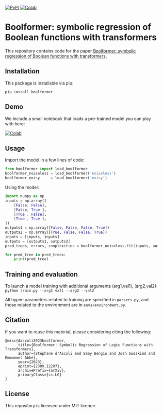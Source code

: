 [![PyPI](https://img.shields.io/pypi/v/boolformer.svg)](
https://pypi.org/project/boolformer/)
[![Colab](https://img.shields.io/badge/colab-notebook-yellow)](https://colab.research.google.com/github/sdascoli/boolformer/blob/main/Boolformer_demo.ipynb)


# Boolformer: symbolic regression of Boolean functions with transformers

This repository contains code for the paper [Boolformer: symbolic regression of Boolean functions with transformers](https://arxiv.org/pdf/2309.12207.pdf).

## Installation
This package is installable via pip:

```pip install boolformer```

## Demo 

We include a small notebook that loads a pre-trained model you can play with here:

[![Colab](https://img.shields.io/badge/colab-notebook-yellow)](https://colab.research.google.com/github/sdascoli/boolformer/blob/main/Boolformer_demo.ipynb)

## Usage

Import the model in a few lines of code:
```python 
from boolformer import load_boolformer
boolformer_noiseless = load_boolformer('noiseless')
boolformer_noisy     = load_boolformer('noisy')
```

Using the model:
```python
import numpy as np
inputs = np.array([  
    [False, False],
    [False, True ],
    [True , False],
    [True , True ],
])
outputs1 = np.array([False, False, False, True])
outputs2 = np.array([True, False, False, True])
inputs = [inputs, inputs]
outputs = [outputs1, outputs2]
pred_trees, errors, complexities = boolformer_noiseless.fit(inputs, outputs, verbose=False, beam_size=10, beam_type="search")

for pred_tree in pred_trees:
    print(pred_tree)
```


## Training and evaluation

To launch a model training with additional arguments (arg1,val1), (arg2,val2):
```python train.py --arg1 val1 --arg2 --val2```

All hyper-parameters related to training are specified in ```parsers.py```, and those related to the environment are in ```envs/environment.py```.

## Citation

If you want to reuse this material, please considering citing the following:
```
@misc{dascoli2023boolformer,
      title={Boolformer: Symbolic Regression of Logic Functions with Transformers}, 
      author={Stéphane d'Ascoli and Samy Bengio and Josh Susskind and Emmanuel Abbé},
      year={2023},
      eprint={2309.12207},
      archivePrefix={arXiv},
      primaryClass={cs.LG}
}
```

## License

This repository is licensed under MIT licence.
